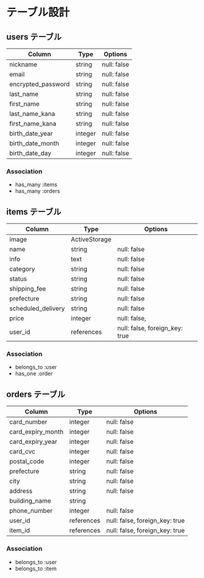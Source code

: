 # テーブル設計

## users テーブル

| Column               | Type    | Options     |
| -------------------- | ------- | ----------- |
| nickname             | string  | null: false |
| email                | string  | null: false |
| encrypted_password   | string  | null: false |
| last_name            | string  | null: false |
| first_name           | string  | null: false |
| last_name_kana       | string  | null: false |
| first_name_kana      | string  | null: false |
| birth_date_year      | integer | null: false |
| birth_date_month     | integer | null: false |
| birth_date_day       | integer | null: false |

### Association

- has_many :items
- has_many :orders



## items テーブル

| Column               | Type          | Options                        |
| -------------------- | ------------- | ------------------------------ |
| image                | ActiveStorage |                                |
| name                 | string        | null: false                    |
| info                 | text          | null: false                    |
| category             | string        | null: false                    |
| status               | string        | null: false                    |
| shipping_fee         | string        | null: false                    |
| prefecture           | string        | null: false                    |
| scheduled_delivery   | string        | null: false                    |
| price                | integer       | null: false,                   |
| user_id              | references    | null: false, foreign_key: true |

### Association

- belongs_to :user
- has_one :order



## orders テーブル

| Column              | Type       | Options                        |
| ------------------- | ---------- | ------------------------------ |
| card_number         | integer    | null: false                    |
| card_expiry_month   | integer    | null: false                    |
| card_expiry_year    | integer    | null: false                    |
| card_cvc            | integer    | null: false                    |
| postal_code         | integer    | null: false                    |
| prefecture          | string     | null: false                    |
| city                | string     | null: false                    |
| address             | string     | null: false                    |
| building_name       | string     |                                |
| phone_number        | integer    | null: false                    |
| user_id             | references | null: false, foreign_key: true |
| item_id             | references | null: false, foreign_key: true |

### Association

- belongs_to :user
- belongs_to :item
